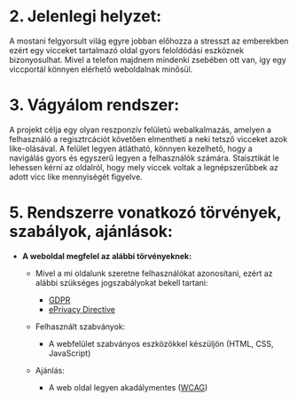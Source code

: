 # 2. Jelenlegi helyzet:

A mostani felgyorsult világ egyre jobban előhozza a stresszt az emberekben ezért egy vicceket tartalmazó oldal gyors feloldódási eszköznek bizonyosulhat. Mivel a telefon majdnem mindenki zsebében ott van, így egy viccportál könnyen elérhető weboldalnak minősül.

# 3. Vágyálom rendszer:

A projekt célja egy olyan reszponzív felületú webalkalmazás, amelyen  a felhasználó a regisztrcációt követően elmentheti a neki tetsző vicceket azok like-olásával. A felület legyen átlátható, könnyen kezelhető, hogy a navigálás gyors és egyszerű legyen a felhasználók számára. Staisztikát le lehessen kérni az oldalról, hogy mely viccek voltak a legnépszerűbbek az adott vicc like mennyiségét figyelve.

# 5. Rendszerre vonatkozó törvények, szabályok, ajánlások:

- **A weboldal megfelel az alábbi törvényeknek:**
    - Mivel a mi oldalunk szeretne felhasználókat azonosítani, ezért az alábbi szükséges jogszabályokat bekell tartani:
        - [GDPR](https://gdpr-info.eu/)
        - [ePrivacy Directive](https://gdpr.eu/cookies/)

    - Felhasznált szabványok:
        - A webfelület szabványos eszközökkel készüljön (HTML, CSS, JavaScript)

    - Ajánlás:
        - A web oldal legyen akadálymentes ([WCAG](https://www.w3.org/WAI/standards-guidelines/wcag/))
